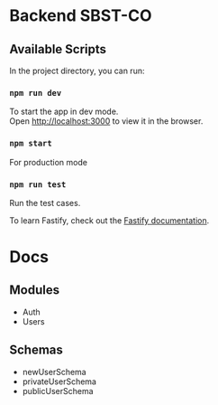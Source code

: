 # Backend SBST-CO

## Available Scripts

In the project directory, you can run:

### `npm run dev`

To start the app in dev mode.\
Open [http://localhost:3000](http://localhost:3000) to view it in the browser.

### `npm start`

For production mode

### `npm run test`

Run the test cases.

To learn Fastify, check out the [Fastify documentation](https://www.fastify.io/docs/latest/).

# Docs
## Modules
- Auth
- Users
## Schemas
- newUserSchema
- privateUserSchema
- publicUserSchema

